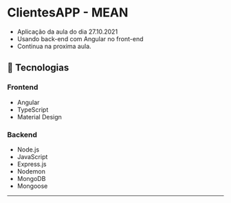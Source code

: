 # ClientesAPP - MEAN

* Aplicação da aula do dia 27.10.2021
* Usando back-end com Angular no front-end
* Continua na proxima aula.
  
## 🚀 Tecnologias

### Frontend
- Angular
- TypeScript
- Material Design

### Backend
- Node.js
- JavaScript
- Express.js
- Nodemon
- MongoDB
- Mongoose

---
